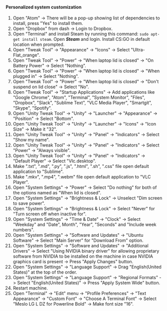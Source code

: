 #### Personalized system customization

1. Open "Atom" -> There will be a pop-up showing list of dependencies to install, press "Yes" to install them.
2. Open "Dropbox" from dash -> Login to Dropbox.
3. Open "Terminal" and install Steam by running this command: `sudo apt-get install steam`. Open ***Steam*** and login. Install CS:GO in default location when prompted.
4. Open "Tweak Tool" -> "Appearance" -> "Icons" -> Select "Ultra-Flat_orange".
5. Open "Tweak Tool" -> "Power" -> "When laptop lid is closed" -> "On Battery Power" -> Select "Nothing".
6. Open "Tweak Tool" -> "Power" -> "When laptop lid is closed" -> "When plugged in" -> Select "Nothing".
7. Open "Tweak Tool" -> "Power" -> "When laptop lid is closed" -> "Don't suspend on lid close" -> Select "No".
8.  Open "Tweak Tool" -> "Startup Applications" -> Add applications like "Google Chrome", "Atom", "Terminal", "System Monitor", "Files", "Dropbox", "Slack", "Sublime Text", "VLC Media Player", "Smartgit", "Skype", "Spotify".
9. Open "Unity Tweak Tool" -> "Unity" -> "Launcher" -> "Appearance" -> "Position" -> Select "Bottom".
10. Open "Unity Tweak Tool" -> "Unity" -> "Launcher" -> "Icons" -> "Icon Size" -> Make it "32".
11. Open "Unity Tweak Tool" -> "Unity" -> "Panel" -> "Indicators" -> Select "Show my name".
12. Open "Unity Tweak Tool" -> "Unity" -> "Panel" -> "Indicators" -> Select "Power" -> "Always visible".
13. Open "Unity Tweak Tool" -> "Unity" -> "Panel" -> "Indicators" -> "Default Player" -> Select "Vlc.desktop".
14. Make ".txt", ".md", ".py", ".js", ".html", ".sh", ".css" file open default application to "Sublime".
15. Make ".mkv", ".mp4", ".webm" file open default application to "VLC Player".
16. Open "System Settings" -> "Power" -> Select "Do nothing" for both of the options named as "When lid is closed".
17. Open "System Settings" -> "Brightness & Lock" -> Unselect "Dim screen to save power".
18. Open "System Settings" -> "Brightness & Lock" -> Select "Never" for "Turn screen off when inactive for".
19. Open "System Settings" -> "Time & Date" -> "Clock" -> Select "Weekday" and "Date", Month", "Year", "Seconds" and "Include week numbers".
20. Open "System Settings" -> "Software and Updates" -> "Ubuntu Software" -> Select "Main Server" for "Download From" option.
21. Open "System Settings" -> "Software and Updates" -> "Additional Drivers" -> Select "Using NVIDIA binary driver" for allowing proprietary software from NVIDIA to be installed on the machine in case NVIDIA graphics card is present -> Press "Apply Changes" button.
22. Open "System Settings" -> "Language Support" -> Drag "English(United States)" at the top of the order.
23. Open "System Settings" -> "Language Support" -> "Regional Formats" -> Select "English(United States)" -> Press "Apply System Wide" button.
24. Restart machine.
25. Open "Terminal" -> "Edit" menu -> "Profile Preferences" -> "Text Appearance" -> "Custom Font" -> "Choose A Terminal Font" -> Select "Meslo LG L DZ for Powerline Bold" -> Make font size "16".
